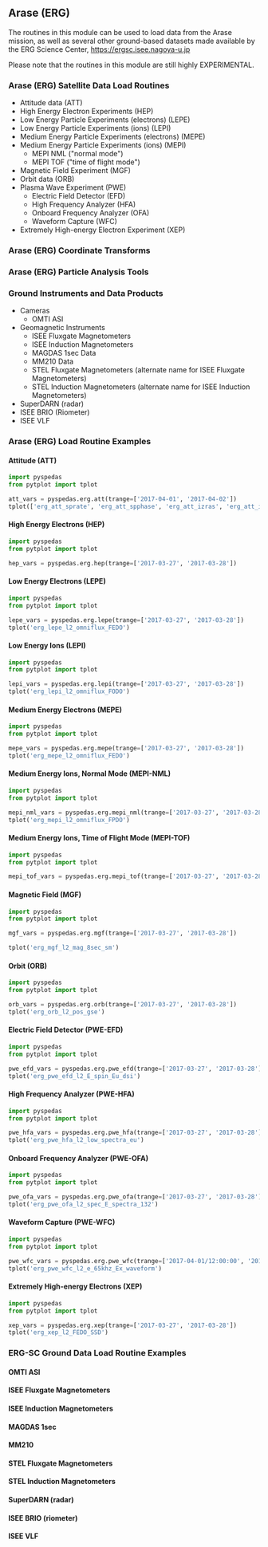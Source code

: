 
## Arase (ERG)
The routines in this module can be used to load data from the Arase mission, as well as several other ground-based datasets made available by 
the ERG Science Center, https://ergsc.isee.nagoya-u.jp

Please note that the routines in this module are still highly EXPERIMENTAL.

### Arase (ERG) Satellite Data Load Routines
- Attitude data (ATT)
- High Energy Electron Experiments (HEP)
- Low Energy Particle Experiments (electrons) (LEPE)
- Low Energy Particle Experiments (ions) (LEPI)
- Medium Energy Particle Experiments (electrons) (MEPE)
- Medium Energy Particle Experiments (ions) (MEPI)
  - MEPI NML ("normal mode")
  - MEPI TOF ("time of flight mode")
- Magnetic Field Experiment (MGF)
- Orbit data (ORB)
- Plasma Wave Experiment (PWE)
  - Electric Field Detector (EFD)
  - High Frequency Analyzer (HFA)
  - Onboard Frequency Analyzer (OFA)
  - Waveform Capture (WFC)
- Extremely High-energy Electron Experiment (XEP)

### Arase (ERG) Coordinate Transforms

### Arase (ERG) Particle Analysis Tools

### Ground Instruments and Data Products
- Cameras
  - OMTI ASI
- Geomagnetic Instruments
  - ISEE Fluxgate Magnetometers
  - ISEE Induction Magnetometers
  - MAGDAS 1sec Data
  - MM210 Data
  - STEL Fluxgate Magnetometers (alternate name for ISEE Fluxgate Magnetometers)
  - STEL Induction Magnetometers (alternate name for ISEE Induction Magnetometers)
- SuperDARN (radar)
- ISEE BRIO (Riometer)
- ISEE VLF

### Arase (ERG) Load Routine Examples

#### Attitude (ATT)
```python
import pyspedas
from pytplot import tplot

att_vars = pyspedas.erg.att(trange=['2017-04-01', '2017-04-02'])
tplot(['erg_att_sprate', 'erg_att_spphase', 'erg_att_izras', 'erg_att_izdec', 'erg_att_gxras', 'erg_att_gxdec', 'erg_att_gzras', 'erg_att_gzdec'])
```

#### High Energy Electrons (HEP)
```python
import pyspedas
from pytplot import tplot

hep_vars = pyspedas.erg.hep(trange=['2017-03-27', '2017-03-28'])

```

#### Low Energy Electrons (LEPE)
```python
import pyspedas
from pytplot import tplot

lepe_vars = pyspedas.erg.lepe(trange=['2017-03-27', '2017-03-28'])
tplot('erg_lepe_l2_omniflux_FEDO')
```

#### Low Energy Ions (LEPI)
```python
import pyspedas
from pytplot import tplot

lepi_vars = pyspedas.erg.lepi(trange=['2017-03-27', '2017-03-28'])
tplot('erg_lepi_l2_omniflux_FODO')

```

#### Medium Energy Electrons (MEPE)
```python
import pyspedas
from pytplot import tplot

mepe_vars = pyspedas.erg.mepe(trange=['2017-03-27', '2017-03-28'])
tplot('erg_mepe_l2_omniflux_FEDO')
```

#### Medium Energy Ions, Normal Mode (MEPI-NML)
```python
import pyspedas
from pytplot import tplot

mepi_nml_vars = pyspedas.erg.mepi_nml(trange=['2017-03-27', '2017-03-28'])
tplot('erg_mepi_l2_omniflux_FPDO')
```

#### Medium Energy Ions, Time of Flight Mode (MEPI-TOF)
```python
import pyspedas
from pytplot import tplot

mepi_tof_vars = pyspedas.erg.mepi_tof(trange=['2017-03-27', '2017-03-28'])

```

#### Magnetic Field (MGF)
```python
import pyspedas
from pytplot import tplot

mgf_vars = pyspedas.erg.mgf(trange=['2017-03-27', '2017-03-28'])

tplot('erg_mgf_l2_mag_8sec_sm')
```

#### Orbit (ORB)
```python
import pyspedas
from pytplot import tplot

orb_vars = pyspedas.erg.orb(trange=['2017-03-27', '2017-03-28'])
tplot('erg_orb_l2_pos_gse')

```

#### Electric Field Detector (PWE-EFD)
```python
import pyspedas
from pytplot import tplot

pwe_efd_vars = pyspedas.erg.pwe_efd(trange=['2017-03-27', '2017-03-28'])
tplot('erg_pwe_efd_l2_E_spin_Eu_dsi')

```

#### High Frequency Analyzer (PWE-HFA)
```python
import pyspedas
from pytplot import tplot

pwe_hfa_vars = pyspedas.erg.pwe_hfa(trange=['2017-03-27', '2017-03-28'])
tplot('erg_pwe_hfa_l2_low_spectra_eu')
```

#### Onboard Frequency Analyzer (PWE-OFA)
```python
import pyspedas
from pytplot import tplot

pwe_ofa_vars = pyspedas.erg.pwe_ofa(trange=['2017-03-27', '2017-03-28'])
tplot('erg_pwe_ofa_l2_spec_E_spectra_132')

```
#### Waveform Capture (PWE-WFC)
```python
import pyspedas
from pytplot import tplot

pwe_wfc_vars = pyspedas.erg.pwe_wfc(trange=['2017-04-01/12:00:00', '2017-04-01/13:00:00'])
tplot('erg_pwe_wfc_l2_e_65khz_Ex_waveform')
```

#### Extremely High-energy Electrons (XEP)
```python
import pyspedas
from pytplot import tplot

xep_vars = pyspedas.erg.xep(trange=['2017-03-27', '2017-03-28'])
tplot('erg_xep_l2_FEDO_SSD')
```


### ERG-SC Ground Data Load Routine Examples
#### OMTI ASI
#### ISEE Fluxgate Magnetometers
#### ISEE Induction Magnetometers
#### MAGDAS 1sec
#### MM210
#### STEL Fluxgate Magnetometers
#### STEL Induction Magnetometers
#### SuperDARN (radar)
#### ISEE BRIO (riometer)
#### ISEE VLF
